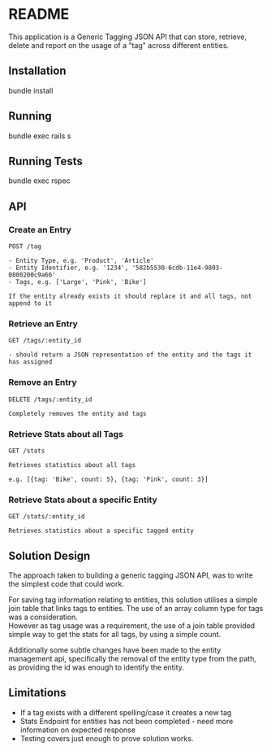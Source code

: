 # README

This application is a Generic Tagging JSON API that can store, retrieve, delete and report on the usage of a "tag" across different entities.

## Installation

bundle install

## Running

bundle exec rails s 

## Running Tests

bundle exec rspec


## API

### Create an Entry

```
POST /tag

- Entity Type, e.g. 'Product', 'Article'
- Entity Identifier, e.g. '1234', '582b5530-6cdb-11e4-9803-0800200c9a66'
- Tags, e.g. ['Large', 'Pink', 'Bike']

If the entity already exists it should replace it and all tags, not append to it
```

### Retrieve an Entry

```
GET /tags/:entity_id

- should return a JSON representation of the entity and the tags it has assigned
```

### Remove an Entry

```
DELETE /tags/:entity_id

Completely removes the entity and tags
```

### Retrieve Stats about all Tags

```
GET /stats

Retrieves statistics about all tags

e.g. [{tag: 'Bike', count: 5}, {tag: 'Pink', count: 3}]
```

### Retrieve Stats about a specific Entity

```
GET /stats/:entity_id

Retrieves statistics about a specific tagged entity
```


## Solution Design

The approach taken to building a generic tagging JSON API, was to write the simplest code that could work. 

For saving tag information relating to entities, this solution utilises a simple join table that links tags to entities. The use of an array column type for tags was a consideration.  
However as tag usage was a requirement, the use of a join table provided simple way to get the stats for all tags, by using a simple count. 

Additionally some subtle changes have been made to the entity management api, specifically the removal of the entity type from the path, as providing the id was enough to identify the entity. 


## Limitations

- If a tag exists with a different spelling/case it creates a new tag
- Stats Endpoint for entities has not been completed - need more information on expected response 
- Testing covers just enough to prove solution works.


